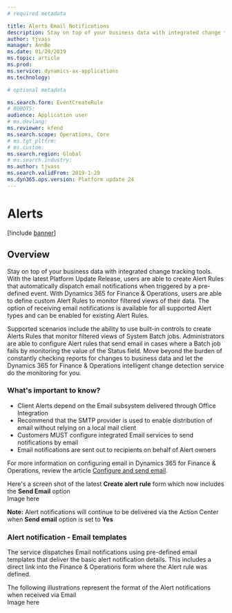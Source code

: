 ```yaml
---
# required metadata

title: Alerts Email Notifications
description: Stay on top of your business data with integrated change tracking tools that allow users to create Alert Rules that automatically send email notifications when triggered by an event.
author: tjvass
manager: AnnBe
ms.date: 01/29/2019
ms.topic: article
ms.prod: 
ms.service: dynamics-ax-applications
ms.technology: 

# optional metadata

ms.search.form: EventCreateRule
# ROBOTS:
audience: Application user
# ms.devlang: 
ms.reviewer: kfend
ms.search.scope: Operations, Core
# ms.tgt_pltfrm: 
# ms.custom:
ms.search.region: Global
# ms.search.industry:
ms.author: tjvass
ms.search.validFrom: 2019-1-29
ms.dyn365.ops.version: Platform update 24
---
```


# Alerts

[!include [banner](../includes/banner.md)]

## Overview
Stay on top of your business data with integrated change tracking tools.  With the latest Platform Update Release, users are able to create Alert Rules that automatically dispatch email notifications when triggered by a pre-defined event.  With Dynamics 365 for Finance & Operations, users are able to define custom Alert Rules to monitor filtered views of their data.  The option of receiving email notifications is available for all supported Alert types and can be enabled for existing Alert Rules.  

Supported scenarios include the ability to use built-in controls to create Alerts Rules that monitor filtered views of System Batch jobs.  Administrators are able to configure Alert rules that send email in cases where a Batch job fails by monitoring the value of the Status field.  Move beyond the burden of constantly checking reports for changes to business data and let the Dynamics 365 for Finance & Operations intelligent change detection service do the monitoring for you.

### What's important to know?
- Client Alerts depend on the Email subsystem delivered through Office Integration
- Recommend that the SMTP provider is used to enable distribution of email without relying on a local mail client
- Customers MUST configure integrated Email services to send notifications by email
- Email notifications are sent out to recipients on behalf of Alert owners

For more information on configuring email in Dynamics 365 for Finance & Operations, review the article [Configure and send email](https://docs.microsoft.com/en-us/dynamics365/unified-operations/fin-and-ops/organization-administration/configure-email).

Here's a screen shot of the latest **Create alert rule** form which now includes the **Send Email** option<br>
Image here


**Note:** Alert notifications will continue to be delivered via the Action Center when **Send email** option is set to **Yes**

### Alert notification - Email templates
The service dispatches Email notifications using pre-defined email templates that deliver the basic alert notification details.  This includes a direct link into the Finance & Operations form where the Alert rule was defined.

The following illustrations represent the format of the Alert notifications when received via Email<br>
Image here




